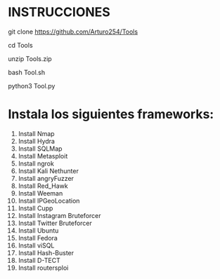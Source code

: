 # INSTRUCCIONES 
 git clone https://github.com/Arturo254/Tools


 cd Tools

unzip Tools.zip

 bash Tool.sh

python3   Tool.py


# Instala los siguientes frameworks:

1. Install Nmap
2. Install Hydra
3. Install SQLMap
4. Install Metasploit
5. Install ngrok
6. Install Kali Nethunter
7. Install angryFuzzer
8. Install Red_Hawk
9. Install Weeman
10. Install IPGeoLocation
11. Install Cupp
12. Install Instagram Bruteforcer
13. Install Twitter Bruteforcer
14. Install Ubuntu
15. Install Fedora
16. Install viSQL
17. Install Hash-Buster
18. Install D-TECT
19. Install routersploi 



